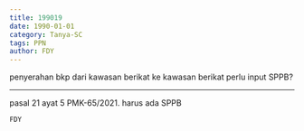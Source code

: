 ```yaml
---
title: 199019
date: 1990-01-01
category: Tanya-SC
tags: PPN
author: FDY
---
```


penyerahan bkp dari kawasan berikat ke kawasan berikat perlu input SPPB?

---

pasal 21 ayat 5 PMK-65/2021. harus ada SPPB

`FDY`
